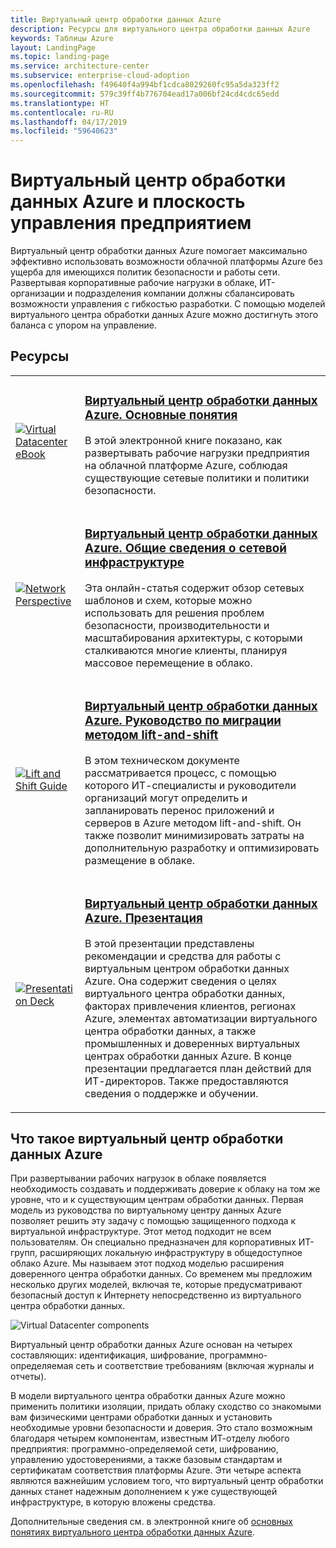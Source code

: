 ```yaml
---
title: Виртуальный центр обработки данных Azure
description: Ресурсы для виртуального центра обработки данных Azure
keywords: Таблицы Azure
layout: LandingPage
ms.topic: landing-page
ms.service: architecture-center
ms.subservice: enterprise-cloud-adoption
ms.openlocfilehash: f49640f4a994bf1cdca8029260fc95a5da323ff2
ms.sourcegitcommit: 579c39ff4b776704ead17a006bf24cd4cdc65edd
ms.translationtype: HT
ms.contentlocale: ru-RU
ms.lasthandoff: 04/17/2019
ms.locfileid: "59640623"
---
```

# <a name="azure-virtual-datacenter-and-the-enterprise-control-plane"></a>Виртуальный центр обработки данных Azure и плоскость управления предприятием

Виртуальный центр обработки данных Azure помогает максимально эффективно использовать возможности облачной платформы Azure без ущерба для имеющихся политик безопасности и работы сети. Развертывая корпоративные рабочие нагрузки в облаке, ИТ-организации и подразделения компании должны сбалансировать возможности управления с гибкостью разработки. С помощью моделей виртуального центра обработки данных Azure можно достигнуть этого баланса с упором на управление.

## <a name="resources"></a>Ресурсы

<table>
<tr>
    <td style="width: 64px; vertical-align: middle;"><a href="https://aka.ms/VDC/Concepts"><img src="../_images/virtual-datacenter.svg" alt="Virtual Datacenter eBook" /></a></td>
    <td>
        <h3><a href="https://aka.ms/VDC/Concepts">Виртуальный центр обработки данных Azure. Основные понятия</a></h3>
        <p>В этой электронной книге показано, как развертывать рабочие нагрузки предприятия на облачной платформе Azure, соблюдая существующие сетевые политики и политики безопасности.</p>
    </td>
</tr>
<tr>
    <td style="width: 64px; vertical-align: middle;"><a href="/azure/networking/networking-virtual-datacenter"><img src="./images/vdc-network.png" alt="Network Perspective" /></a></td>
    <td>
        <h3><a href="networking-virtual-datacenter.md">Виртуальный центр обработки данных Azure. Общие сведения о сетевой инфраструктуре</a></h3>
        <p>Эта онлайн-статья содержит обзор сетевых шаблонов и схем, которые можно использовать для решения проблем безопасности, производительности и масштабирования архитектуры, с которыми сталкиваются многие клиенты, планируя массовое перемещение в облако.</p>
    </td>
</tr>
<tr>
    <td style="width: 64px; vertical-align: middle;"><a href="https://aka.ms/VDC/Lift"><img src="./images/vdc-lift-and-shift.png" alt="Lift and Shift Guide" /></a></td>
    <td>
        <h3><a href="https://aka.ms/VDC/Lift">Виртуальный центр обработки данных Azure. Руководство по миграции методом lift-and-shift</a></h3>
        <p>В этом техническом документе рассматривается процесс, с помощью которого ИТ-специалисты и руководители организаций могут определить и запланировать перенос приложений и серверов в Azure методом lift-and-shift. Он также позволит минимизировать затраты на дополнительную разработку и оптимизировать размещение в облаке.</p>
    </td>
</tr>
<tr>
    <td style="width: 64px; vertical-align: middle;"><a href="https://aka.ms/VDC/Deck"><img src="./images/vdc-deck.png" alt="Presentation Deck" /></a></td>
    <td>
        <h3><a href="https://aka.ms/VDC/Deck">Виртуальный центр обработки данных Azure. Презентация</a></h3>
        <p>В этой презентации представлены рекомендации и средства для работы с виртуальным центром обработки данных Azure. Она содержит сведения о целях виртуального центра обработки данных, факторах привлечения клиентов, регионах Azure, элементах автоматизации виртуального центра обработки данных, а также промышленных и доверенных виртуальных центрах обработки данных Azure. В конце презентации предлагается план действий для ИТ-директоров. Также предоставляются сведения о поддержке и обучении.</p>
    </td>
</tr>
</table>

## <a name="what-is-the-azure-virtual-datacenter"></a>Что такое виртуальный центр обработки данных Azure

При развертывании рабочих нагрузок в облаке появляется необходимость создавать и поддерживать доверие к облаку на том же уровне, что и к существующим центрам обработки данных. Первая модель из руководства по виртуальному центру данных Azure позволяет решить эту задачу с помощью защищенного подхода к виртуальной инфраструктуре. Этот метод подходит не всем пользователям. Он специально предназначен для корпоративных ИТ-групп, расширяющих локальную инфраструктуру в общедоступное облако Azure. Мы называем этот подход моделью расширения доверенного центра обработки данных. Со временем мы предложим несколько других моделей, включая те, которые предусматривают безопасный доступ к Интернету непосредственно из виртуального центра обработки данных.

<img src="./images/vdc-components.svg" alt="Virtual Datacenter components" style="max-width:700px;"/>

Виртуальный центр обработки данных Azure основан на четырех составляющих: идентификация, шифрование, программно-определяемая сеть и соответствие требованиям (включая журналы и отчеты).

В модели виртуального центра обработки данных Azure можно применить политики изоляции, придать облаку сходство со знакомыми вам физическими центрами обработки данных и установить необходимые уровни безопасности и доверия. Это стало возможным благодаря четырем компонентам, известным ИТ-отделу любого предприятия: программно-определяемой сети, шифрованию, управлению удостоверениями, а также базовым стандартам и сертификатам соответствия платформы Azure. Эти четыре аспекта являются важнейшим условием того, что виртуальный центр обработки данных станет надежным дополнением к уже существующей инфраструктуре, в которую вложены средства.

Дополнительные сведения см. в электронной книге об <a href="https://aka.ms/VDC/eBook">основных понятиях виртуального центра обработки данных Azure</a>.
